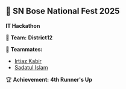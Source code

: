 ## 🚀 **SN Bose National Fest 2025**  
**IT Hackathon**  

👥 **Team:** **District12**  

🔗 **Teammates:** 
- [Irtiaz Kabir](https://github.com/irtiaz)
- [Sadatul Islam](https://github.com/sadatul) 

🏆 **Achievement:** **4th Runner's Up**
